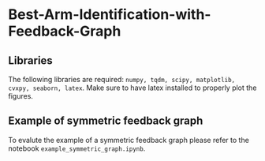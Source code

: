 # Best-Arm-Identification-with-Feedback-Graph

## Libraries

The following libraries are required: `numpy, tqdm, scipy, matplotlib, cvxpy, seaborn, latex`.
Make sure to have latex installed to properly plot the figures.

## Example of symmetric feedback graph
To evalute the example of a symmetric feedback graph please refer to the notebook `example_symmetric_graph.ipynb`.

